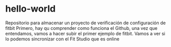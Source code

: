 # hello-world
Repositorio para almacenar un proyecto de verificación de configuración de fitbit
Primero, hay qu comprender como funciona el Github, una vez que entendamos, vamos a hacer subir el primer ejemplo de  fitbit. Vamos a ver si lo podemos sincronizar con el Fit Studio que es online
